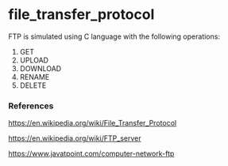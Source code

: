 # file_transfer_protocol

FTP is simulated using C language with the following operations:

1. GET
2. UPLOAD
3. DOWNLOAD
4. RENAME
5. DELETE


### References

https://en.wikipedia.org/wiki/File_Transfer_Protocol

https://en.wikipedia.org/wiki/FTP_server

https://www.javatpoint.com/computer-network-ftp

